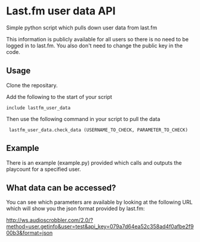 # Last.fm user data API

Simple python script which pulls down user data from last.fm

This information is publicly available for all users so there is no need to be logged in to last.fm. You also don't need to change the public key in the code.

## Usage

Clone the repositary.

Add the following to the start of your script

```include lastfm_user_data```

Then use the following command in your script to pull the data

``` lastfm_user_data.check_data (USERNAME_TO_CHECK, PARAMETER_TO_CHECK)```

## Example

There is an example (example.py) provided which calls and outputs the playcount for a specified user.

## What data can be accessed?

You can see which parameters are available by looking at the following URL which will show you the json format provided by last.fm:

http://ws.audioscrobbler.com/2.0/?method=user.getinfo&user=test&api_key=079a7d64ea52c358ad4f0afbe2f900b3&format=json

